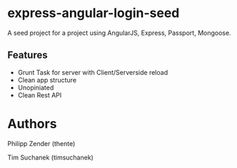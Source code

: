 express-angular-login-seed
===
A seed project for a project using AngularJS, Express, Passport, Mongoose.

## Features
 - Grunt Task for server with Client/Serverside reload
 - Clean app structure
 - Unopiniated
 - Clean Rest API

Authors
===
Philipp Zender (thente)

Tim Suchanek (timsuchanek)
